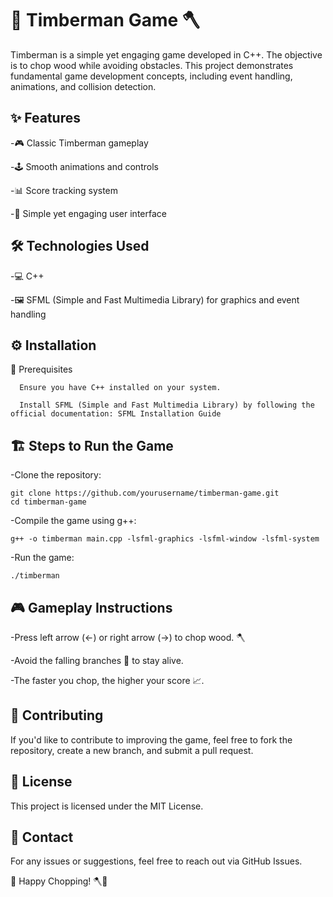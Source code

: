 # 🌲 Timberman Game 🪓

Timberman is a simple yet engaging game developed in C++. The objective is to chop wood while avoiding obstacles. This project demonstrates fundamental game development concepts, including event handling, animations, and collision detection.

## ✨ Features

  -🎮 Classic Timberman gameplay

  -🕹️ Smooth animations and controls

  -📊 Score tracking system

  -🎨 Simple yet engaging user interface

## 🛠 Technologies Used

  -💻 C++

  -🖼 SFML (Simple and Fast Multimedia Library) for graphics and event handling

## ⚙️ Installation

  📌 Prerequisites

      Ensure you have C++ installed on your system.

      Install SFML (Simple and Fast Multimedia Library) by following the official documentation: SFML Installation Guide

## 🏗 Steps to Run the Game

  -Clone the repository:

    git clone https://github.com/yourusername/timberman-game.git
    cd timberman-game

  -Compile the game using g++:

    g++ -o timberman main.cpp -lsfml-graphics -lsfml-window -lsfml-system

  -Run the game:

    ./timberman

## 🎮 Gameplay Instructions

  -Press left arrow (←) or right arrow (→) to chop wood. 🪓

  -Avoid the falling branches 🌿 to stay alive.

  -The faster you chop, the higher your score 📈.

## 🤝 Contributing

  If you'd like to contribute to improving the game, feel free to fork the repository, create a new branch, and submit a pull request.

## 📜 License

  This project is licensed under the MIT License.

## 📩 Contact

  For any issues or suggestions, feel free to reach out via GitHub Issues.

🌟 Happy Chopping! 🪓🎯

